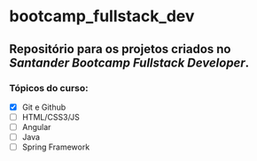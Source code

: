 # bootcamp_fullstack_dev

## Repositório para os projetos criados no **_Santander Bootcamp Fullstack Developer_**.

### Tópicos do curso:
- [X] Git e Github
- [ ] HTML/CSS3/JS
- [ ] Angular
- [ ] Java
- [ ] Spring Framework
